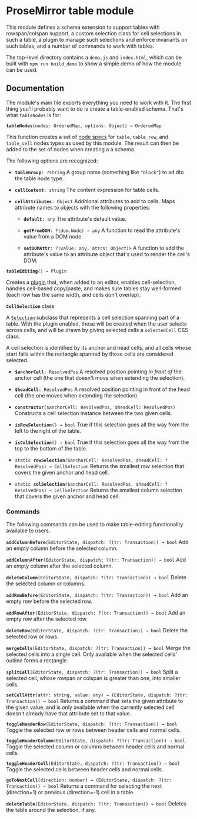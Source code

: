 # ProseMirror table module

This module defines a schema extension to support tables with
rowspan/colspan support, a custom selection class for cell selections
in such a table, a plugin to manage such selections and enforce
invariants on such tables, and a number of commands to work with
tables.

The top-level directory contains a `demo.js` and `index.html`, which
can be built with `npm run build_demo` to show a simple demo of how the
module can be used.

## Documentation

The module's main file exports everything you need to work with it.
The first thing you'll probably want to do is create a table-enabled
schema. That's what `tableNodes` is for:

**`tableNodes`**`(nodes: OrderedMap, options: Object) → OrderedMap`

This function creates a set of [node
specs](http://prosemirror.net/docs/ref/#model.SchemaSpec.nodes) for
`table`, `table_row`, and `table_cell` nodes types as used by this
module. The result can then be added to the set of nodes when creating
a a schema.

The following options are recognized:

 * **`tableGroup`**`: ?string`
   A group name (something like `"block"`) to ad dto the table
   node type.

 * **`cellContent`**`: string`
   The content expression for table cells.

 * **`cellAttributes`**`: Object`
   Additional attributes to add to cells. Maps attribute names to
   objects with the following properties:

   * **`default`**`: any`
     The attribute's default value.

   * **`getFromDOM`**`: ?(dom.Node) → any`
     A function to read the attribute's value from a DOM node.

   * **`setDOMAttr`**`: ?(value: any, attrs: Object)>`
     A function to add the attribute's value to an attribute
     object that's used to render the cell's DOM.

**`tableEditing`**`() → Plugin`

Creates a [plugin](http://prosemirror.net/docs/ref/#state.Plugin)
that, when added to an editor, enables cell-selection, handles
cell-based copy/paste, and makes sure tables stay well-formed (each
row has the same width, and cells don't overlap).

**`CellSelection`** class

A [`Selection`](http://prosemirror.net/docs/ref/#state.Selection)
subclass that represents a cell selection spanning part of a table.
With the plugin enabled, these will be created when the user selects
across cells, and will be drawn by giving selected cells a
`selectedCell` CSS class.

A cell selection is identified by its anchor and head cells, and all
cells whose start falls within the rectangle spanned by those cells
are considered selected.

 * **`$anchorCell`**`: ResolvedPos`
   A resolved position pointing _in front of_ the anchor cell (the one
   that doesn't move when extending the selection).

 * **`$headCell`**`: ResolvedPos`
   A resolved position pointing in front of the head cell (the one
   moves when extending the selection).

 * **`constructor`**`($anchorCell: ResolvedPos, $headCell: ResolvedPos)`
   Constructs a cell selection instance between the two given cells.

 * **`isRowSelection`**`() → bool`
   True if this selection goes all the way from the left to the
   right of the table.

 * **`isColSelection`**`() → bool`
   True if this selection goes all the way from the top to the
   bottom of the table.

 * `static `**`rowSelection`**`($anchorCell: ResolvedPos, $headCell: ?ResolvedPos) → CellSelection`
   Returns the smallest row selection that covers the given anchor
   and head cell.

 * `static `**`colSelection`**`($anchorCell: ResolvedPos, $headCell: ?ResolvedPos) → CellSelection`
   Returns the smallest column selection that covers the given anchor
   and head cell.

### Commands

The following commands can be used to make table-editing functionality
available to users.

**`addColumnBefore`**`(EditorState, dispatch: ?(tr: Transaction)) → bool`
Add an empty column before the selected column.

**`addColumnAfter`**`(EditorState, dispatch: ?(tr: Transaction)) → bool`
Add an empty column after the selected column.

**`deleteColumn`**`(EditorState, dispatch: ?(tr: Transaction)) → bool`
Delete the selected column or columns.

**`addRowBefore`**`(EditorState, dispatch: ?(tr: Transaction)) → bool`
Add an empty row before the selected row.

**`addRowAfter`**`(EditorState, dispatch: ?(tr: Transaction)) → bool`
Add an empty row after the selected row.

**`deleteRow`**`(EditorState, dispatch: ?(tr: Transaction)) → bool`
Delete the selected row or rows.

**`mergeCells`**`(EditorState, dispatch: ?(tr: Transaction)) → bool`
Merge the selected cells into a single cell. Only available when the
selected cells' outline forms a rectangle.

**`splitCell`**`(EditorState, dispatch: ?(tr: Transaction)) → bool`
Split a selected cell, whose rowpan or colspan is greater than one,
into smaller cells.

**`setCellAttr`**`(attr: string, value: any) → (EditorState, dispatch: ?(tr: Transaction)) → bool`
Returns a command that sets the given attribute to the given value,
and is only available when the currently selected cell doesn't
already have that attribute set to that value.

**`toggleHeaderRow`**`(EditorState, dispatch: ?(tr: Transaction)) → bool`
Toggle the selected row or rows between header cells and normal cells.

**`toggleHeaderColumn`**`(EditorState, dispatch: ?(tr: Transaction)) → bool`
Toggle the selected column or columns between header cells and normal cells.

**`toggleHeaderCell`**`(EditorState, dispatch: ?(tr: Transaction)) → bool`
Toggle the selected cells between header cells and normal cells.

**`goToNextCell`**`(direction: number) → (EditorState, dispatch: ?(tr: Transaction)) → bool`
Returns a command for selecting the next (direction=1) or previous
(direction=-1) cell in a table.

**`deleteTable`**`(EditorState, dispatch: ?(tr: Transaction)) → bool`
Deletes the table around the selection, if any.
